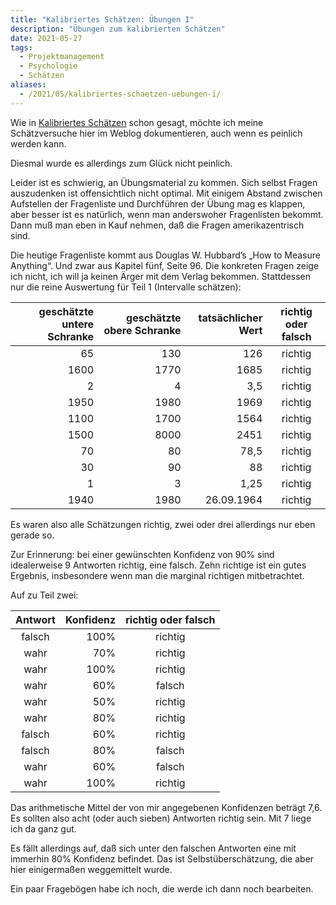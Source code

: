 ```yaml
---
title: "Kalibriertes Schätzen: Übungen I"
description: "Übungen zum kalibrierten Schätzen"
date: 2021-05-27
tags:
  - Projektmanagement
  - Psychologie
  - Schätzen
aliases:
  - /2021/05/kalibriertes-schaetzen-uebungen-i/
---
```

Wie in [Kalibriertes Schätzen](/kalibriertes-schaetzen) schon gesagt, möchte ich meine Schätzversuche hier im Weblog dokumentieren, auch wenn es peinlich werden kann.

Diesmal wurde es allerdings zum Glück nicht peinlich.

Leider ist es schwierig, an Übungsmaterial zu kommen. Sich selbst Fragen auszudenken ist offensichtlich nicht optimal. Mit einigem Abstand zwischen Aufstellen der Fragenliste und Durchführen der Übung mag es klappen, aber besser ist es natürlich, wenn man anderswoher Fragenlisten bekommt. Dann muß man eben in Kauf nehmen, daß die Fragen amerikazentrisch sind.

Die heutige Fragenliste kommt aus Douglas W. Hubbard’s „How to Measure Anything“. Und zwar aus Kapitel fünf, Seite 96. Die konkreten Fragen zeige ich nicht, ich will ja keinen Ärger mit dem Verlag bekommen. Stattdessen nur die reine Auswertung für Teil 1 (Intervalle schätzen):

|geschätzte untere Schranke|geschätzte obere Schranke|tatsächlicher Wert|richtig oder falsch|
|-------------------------:|------------------------:|-----------------:|:-----------------:|
|65|130|126|richtig|
|1600|1770|1685|richtig|
|2|4|3,5|richtig|
|1950|1980|1969|richtig|
|1100|1700|1564|richtig|
|1500|8000|2451|richtig|
|70|80|78,5|richtig|
|30|90|88|richtig|
|1|3|1,25|richtig|
|1940|1980|26.09.1964|richtig|

Es waren also alle Schätzungen richtig, zwei oder drei allerdings nur eben gerade so.

Zur Erinnerung: bei einer gewünschten Konfidenz von 90% sind idealerweise 9 Antworten richtig, eine falsch. Zehn richtige ist ein gutes Ergebnis, insbesondere wenn man die marginal richtigen mitbetrachtet.

Auf zu Teil zwei:

|Antwort|Konfidenz|richtig oder falsch|
|:-----:|--------:|:-----------------:|
|falsch|100%|richtig|
|wahr|70%|richtig|
|wahr|100%|richtig|
|wahr|60%|falsch|
|wahr|50%|richtig|
|wahr|80%|richtig|
|falsch|60%|richtig|
|falsch|80%|falsch|
|wahr|60%|falsch|
|wahr|100%|richtig|

Das arithmetische Mittel der von mir angegebenen Konfidenzen beträgt 7,6. Es sollten also acht (oder auch sieben) Antworten richtig sein. Mit 7 liege ich da ganz gut.

Es fällt allerdings auf, daß sich unter den falschen Antworten eine mit immerhin 80% Konfidenz befindet. Das ist Selbstüberschätzung, die aber hier einigermaßen weggemittelt wurde.

Ein paar Fragebögen habe ich noch, die werde ich dann noch bearbeiten.
